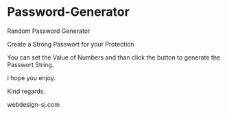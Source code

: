 # Password-Generator
Random Password Generator

Create a Strong Passwort for your Protection

You can set the Value of Numbers and than click the button to generate the Passwort String.

I hope you enjoy.

Kind regards.

webdesign-sj.com
